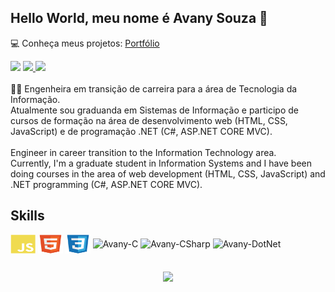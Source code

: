 ## Hello World, meu nome é Avany Souza 👋
💻 Conheça meus projetos: [Portfólio](https://avanysouza.github.io/portfolio_avanysouza/)
<div> 
  <a href = "mailto:avanysouza@gmail.com"><img src="https://img.shields.io/badge/-Gmail-%23333?style=for-the-badge&logo=gmail&logoColor=white" target="_blank"></a>
  <a href="https://www.linkedin.com/in/avany-souza-577457259" target="_blank"><img src="https://img.shields.io/badge/-LinkedIn-%230077B5?style=for-the-badge&logo=linkedin&logoColor=white" target="_blank">
  </a> 
  <a href="https://wa.me/351965623459?text=Hello%20I%20found%20your%20profile%20on%20GitHub%2C%20I%27d%20like%20to%20talk%20with%20you" target="_blank"><img     src="https://img.shields.io/badge/WhatsApp-25D366?style=for-the-badge&logo=whatsapp&logoColor=white"></a>
  
</div>
<br>
👩‍💻 Engenheira em transição de carreira para a área de Tecnologia da Informação. <br>
Atualmente sou graduanda em Sistemas de Informação e participo de cursos de formação na área de desenvolvimento web (HTML, CSS, JavaScript) e de programação .NET (C#, ASP.NET CORE MVC). <br>
<br>
Engineer in career transition to the Information Technology area. <br>
Currently, I'm a graduate student in Information Systems and I have been doing courses in the area of ​​web development (HTML, CSS, JavaScript) and .NET programming (C#, ASP.NET CORE MVC). 
<br>

## Skills
<div>
  <img align="center" alt="Avany-Js" height="30" width="40" src="https://raw.githubusercontent.com/devicons/devicon/master/icons/javascript/javascript-plain.svg">
  <img align="center" alt="Avany-HTML" height="30" width="40" src="https://raw.githubusercontent.com/devicons/devicon/master/icons/html5/html5-original.svg">
  <img align="center" alt="Avany-CSS" height="30" width="40" src="https://raw.githubusercontent.com/devicons/devicon/master/icons/css3/css3-original.svg">
  <img align="center" alt="Avany-C" height="30" width="40" src="https://cdn.jsdelivr.net/gh/devicons/devicon/icons/c/c-original.svg"> 
  <img align="center" alt="Avany-CSharp" height="30" width="40" src="https://cdn.jsdelivr.net/gh/devicons/devicon/icons/csharp/csharp-original.svg">
  <img align="center" alt="Avany-DotNet" height="30" width="40" src="https://cdn.jsdelivr.net/gh/devicons/devicon/icons/dotnetcore/dotnetcore-plain.svg">
</div>

##

<div align="center">
<img src="https://github-readme-stats.vercel.app/api?username=avanysouza&show_icons=true&theme=jolly"> 
</div>
